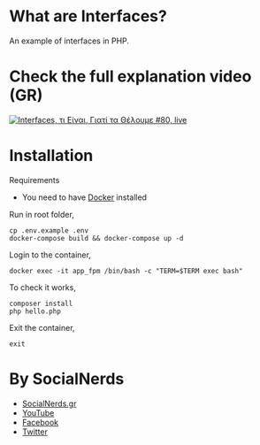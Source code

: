 # What are Interfaces?

An example of interfaces in PHP.

# Check the full explanation video (GR)
[![Interfaces, τι Είναι, Γιατί τα Θέλουμε #80, live](https://img.youtube.com/vi/u_8z2tuPMZ0/0.jpg)](https://youtu.be/u_8z2tuPMZ0)

# Installation
Requirements
- You need to have [Docker](https://docs.docker.com/engine/installation/) installed

Run in root folder,
~~~~
cp .env.example .env
docker-compose build && docker-compose up -d
~~~~

Login to the container,
~~~~
docker exec -it app_fpm /bin/bash -c "TERM=$TERM exec bash"
~~~~

To check it works,
~~~~
composer install
php hello.php
~~~~

Exit the container,
~~~~
exit
~~~~

# By SocialNerds
* [SocialNerds.gr](https://www.socialnerds.gr/)
* [YouTube](https://www.youtube.com/SocialNerdsGR)
* [Facebook](https://www.facebook.com/SocialNerdsGR)
* [Twitter](https://twitter.com/socialnerdsgr)